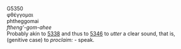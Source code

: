 G5350  
φθέγγομαι  
phtheggomai  
*ftheng‘-gom-ahee*  
Probably akin to [5338](g5338) and thus to [5346](g5346) to *utter* a
clear sound, that is, (genitive case) to *proclaim:* - speak.  
